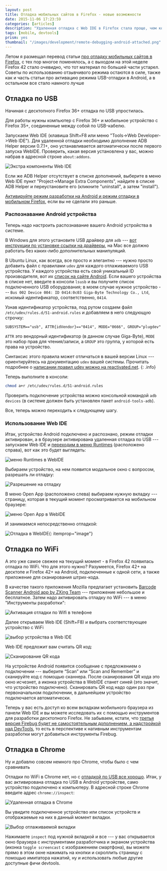 ```yaml
---
layout: post
title: Отладка мобильных сайтов в Firefox - новые возможности
date: 2015-11-06 17:23:59
categories: [articles]
description: "Удаленная отладка c Web IDE в Firefox стала проще, чем когда-либо. А новым Firefox 42 можно подключать отлаживаемое устройство по WiFi!"
tags: [mobile, devtools]
prism: yes
thumbnail: "/images/development/remote-debugging-android-attached.png"
---
```


Летом я размещал перевод статьи [про отладку мобильных сайтов в Firefox](http://prgssr.ru/development/Otladka-mobilnyh-sajtov-v-Firefox.html), с тех пор многое поменялось, а с выходом на этой неделе Firefox 42 стало очевидно, что тот материал по большей части устарел. Советы по использованию отзывчивого режима остаются в силе, также как и часть статьи про активацию режима USB-отладки в Android, а в остальном все стало намного лучше

## Отладка по USB

Начиная с десктопного Firefox 36+  отладка по USB упростилась.

Для работы  нужны компьютер с Firefox 36+ и мобильное устройство с  Firefox 35+, соединенные между собой по USB-кабелю.

Запускаем  Web IDE (клавиша Shift+F8 или меню "Tools->Web Developer->Web IDE"). Для удаленной отладки необходимо дополнение ADB Helper версии 0.7.1+, оно устанавливается автоматически после первого запуска WebIDE. Проверить, какая версия установлена у вас, можно набрав в адресной строке `about:addons`.

![Экстра компоненты Web IDE](/images/development/extra-components.png)

Если же ADB Helper отсутствует в списке дополнений, выберите в меню Web IDE пункт "Project->Manage Extra Components", найдите в списке ADB Helper и переустановите его (кликните "uninstall", а затем "install").

[Активируйте режим разработки на Android и режим отладки в мобильном Firefox](http://prgssr.ru/development/Otladka-mobilnyh-sajtov-v-Firefox.html#heading-section-3), если вы не сделали это раньше.

### Распознавание Android устройства 

Теперь надо настроить распознавание вашего Android устройства в системе.

В  Windows для этого установите  USB драйвер для `adb` --- [вот инструкции по установке ссылки на драйверы](http://developer.android.com/tools/extras/oem-usb.html), на Mac все должно работать без каких-либо дополнительных манипуляций.

В Ubuntu Linux, как всегда, все просто и элегантно --- нужно просто добавить файл с правилами `udev` для каждого отлаживаемого USB устройства. У каждого устройства есть свой уникальный ID производителя, вот их [список на сайте Android](http://developer.android.com/tools/device.html#VendorIds). Если вашего устройства в списке нет, введите в консоли `lsusb` и вы получите список подключенного USB оборудования; в моем случае нужное устройство --- `Bus 002 Device 004: ID 0414:0c03 Giga-Byte Technology Co., Ltd`, искомый идентификатор, соответственно, `0414`.

Узнав идентификатор устройства, под рутом создаем файл `/etc/udev/rules.d/51-android.rules` и добавляем в него следующую строчку:

```markup
SUBSYSTEM=="usb", ATTR{idVendor}=="0414", MODE="0666", GROUP="plugdev"
```

`ATTR` это  вендорный идентификатор (в данном случае Giga-Byte), `MODE` это набор прав для чтения/записи, а `GROUP` это группа, у которой есть права на устройство. 

Синтаксис этого правила может отличаться в вашей версии Linux --- ориентируйтесь на документацию `udev` вашей системы. Прочитать подробнее о [написании правил udev можно на reactivated.net](http://www.reactivated.net/writing_udev_rules.html).
{: .info}

Теперь выполните в консоли:

```bash
chmod a+r /etc/udev/rules.d/51-android.rules
```

Проверить подключение устройства можно консольной командой `adb devices` (в системе должен быть установлен пакет `android-tools-adb`).

Все, теперь можно переходить к следующему шагу.

### Использование Web IDE

Итак, устройство Android подключено и распознано, режим отладки активирован, а в браузере активирована удаленная отладка по USB --- запускаем Web IDE и [переходим в меню Runtimes](https://developer.mozilla.org/en-US/docs/Tools/WebIDE#Setting_up_runtimes) (расположено справа), вот как это будет выглядеть:

![меню Runtimes в WebIDE](/images/development/remote-debugging-android-runtime.png)

Выбираем устройство, на нем появится модальное окно с вопросом, разрешать ли  отладку:

![Разрешение на отладку](/images/development/remote-debugging-permission.png)

В меню Open App (расположено слева) выбираем нужную вкладку --- страницу, которая в текущий момент просматривается на мобильном браузере:

![меню Open App в WebIDE](/images/development/remote-debugging-android-open-tabs.png)

И занимаемся непосредственно отладкой:

![Отладка в WebIDE](/images/development/remote-debugging-android-attached.png){: itemprop="image"}

## Отладка по WiFi

А это уже самое свежее на текущий момент - в Firefox 42 появилась отладка по WiFi. Что для этого нужно? Разумеется, Firefox  42+ на десктопе и  Firefox  42+ на Android, подключенные к одной сети, а также приложение для сканирования штрих-кода.

В качестве такого приложения Mozilla предлагает установить [Barcode Scanner Android app by ZXing Team](https://play.google.com/store/apps/details?id=com.google.zxing.client.android) --- приложение небольшое и бесплатное. Затем надо активировать отладку по WiFi --- в меню "Инструменты разработки":

![Активация отладки по Wifi в телефоне](/images/development/remote-debugging-wifi.png)

Далее открываем Web IDE (Shift+F8) и выбрать соответствующее устройство с WiFi

![выбор устройства в Web IDE](/images/development/webide-wifi-runtime.png)

Web IDE предложит вам считать QR код:

![Сканирование QR кода](/images/development/webide-qr-code.png)

На устройстве Android появится сообщение с предложением о подключении --- выберите “Scan” или “Scan and Remember” и сканируйте код с помощью сканнера. После сканирования QR кода это окно исчезнет, а иконка устройства в  WebIDE станет синей (это значит, что устройство подключено). Сканировать QR код надо один раз при первоначальном подключении, в дальнейшем устройство подключается автоматически.

Теперь у вас есть доступ ко всем вкладкам мобильного браузера из  панели  Web IDE и вы можете исследовать их с помощью  инструментов для разработки десктопного Firefox. Не забываем, кстати, что [третья версия Firebug будет не самостоятельным дополнением, а надстройкой над DevTools](https://hacks.mozilla.org/2015/10/firebug-devtools-integration/), то есть в перспективе к нативным инструментам разработки могут добавиться инструменты Firebug.

## Отладка в Chrome

Ну и добавлю совсем немного про Chrome, чтобы было с чем сравнивать

Отладки по WiFi в Chrome нет, но с [отладкой по USB все хорошо](https://developer.chrome.com/devtools/docs/remote-debugging). Итак, у вас активирована отладка по USB в Android устройстве, само устройство подключено к компьютеру. В адресной строке Chrome введите адрес `chrome://inspect`:

![Удаленная отладка в Chrome](/images/development/chrome-inspect-devices.png)

Вы увидите подключенное устройство или список устройств и отображаемые на них в данный момент вкладки. 

![Выбор отлаживаемой вкладки](/images/development/chrome-inspect-tabs.png)

Нажимаете `inspect` под нужной вкладкой и все --- у вас открывается окно браузера с инструментами разработчика и экраном устройства (иконка  `toggle screencast` c изображением смартфона), вы можете прямо в этом окне нажимать на кнопки и скроллить страницу с помощью имитатора нажатий, ну и использовать любые другие доступные фичи devtools.
